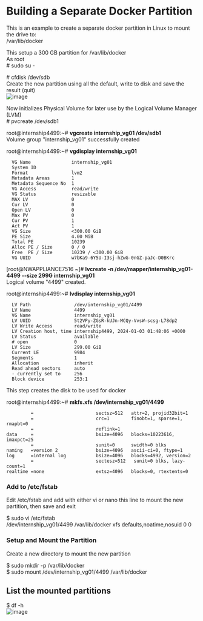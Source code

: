 Building a Separate Docker Partition
====================================

This is an example to create a separate docker partition in Linux to mount the drive to:<br>
/var/lib/docker

This setup a 300 GB partition for /var/lib/docker<br>
As root<br>
\# sudo su -<br>

\# cfdisk /dev/sdb<br>
Create the new partition using all the default, write to disk and save the result (quit)<br>
![image](https://github.com/bruneaug/DShield-SIEM/assets/48228401/e1977c75-af8f-4cc4-9ed7-7f437ce910cf)

Now initializes Physical Volume for later use by the Logical Volume Manager (LVM)<br>
\# pvcreate /dev/sdb1<br>

root@internship4499:~# **vgcreate internship_vg01 /dev/sdb1**<br>
  Volume group "internship_vg01" successfully created<br>

root@internship4499:~# **vgdisplay internship_vg01**<br>
```  --- Volume group ---
  VG Name               internship_vg01
  System ID
  Format                lvm2
  Metadata Areas        1
  Metadata Sequence No  1
  VG Access             read/write
  VG Status             resizable
  MAX LV                0
  Cur LV                0
  Open LV               0
  Max PV                0
  Cur PV                1
  Act PV                1
  VG Size               <300.00 GiB
  PE Size               4.00 MiB
  Total PE              10239
  Alloc PE / Size       0 / 0
  Free  PE / Size       10239 / <300.00 GiB
  VG UUID               w7bKa9-6Y5U-I3sj-hZwG-0nGZ-paJc-D0BKrc
```

[root@NWAPPLIANCE7516 ~]# **lvcreate -n /dev/mapper/internship_vg01-4499 --size 299G internship_vg01**<br>
  Logical volume "4499" created.

root@internship4499:~# **lvdisplay internship_vg01**<br>
```  --- Logical volume ---
  LV Path                /dev/internship_vg01/4499
  LV Name                4499
  VG Name                internship_vg01
  LV UUID                5t2VPy-ZGsR-kUJn-MCQy-VvsW-scsg-L78dp2
  LV Write Access        read/write
  LV Creation host, time internship4499, 2024-01-03 01:48:06 +0000
  LV Status              available
  # open                 0
  LV Size                299.00 GiB
  Current LE             9984
  Segments               1
  Allocation             inherit
  Read ahead sectors     auto
  - currently set to     256
  Block device           253:1
```
This step creates the disk to be used for docker<br>

root@internship4499:~# **mkfs.xfs /dev/internship_vg01/4499**
```meta-data=/dev/internship_vg01/4499 isize=512    agcount=4, agsize=2555904 blks
         =                       sectsz=512   attr=2, projid32bit=1
         =                       crc=1        finobt=1, sparse=1, rmapbt=0
         =                       reflink=1
data     =                       bsize=4096   blocks=10223616, imaxpct=25
         =                       sunit=0      swidth=0 blks
naming   =version 2              bsize=4096   ascii-ci=0, ftype=1
log      =internal log           bsize=4096   blocks=4992, version=2
         =                       sectesz=512   sunit=0 blks, lazy-count=1
realtime =none                   extsz=4096   blocks=0, rtextents=0
```

### Add to /etc/fstab
Edit /etc/fstab and add with either vi or nano this line to mount the new partition, then save and exit<br>

$ sudo vi /etc/fstab<br>
/dev/internship_vg01/4499 /var/lib/docker xfs defaults,noatime,nosuid 0 0<br>

### Setup and Mount the Partition
Create a new directory to mount the new partition

$ sudo mkdir -p /var/lib/docker<br>
$ sudo mount /dev/internship_vg01/4499 /var/lib/docker<br>

## List the mounted partitions<br>
$ df -h<br>
![image](https://github.com/bruneaug/DShield-SIEM/assets/48228401/7ad6f80e-3551-4f22-a279-8929358804ee)



